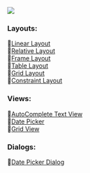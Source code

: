 ![](https://github.com/c0delust/Android-Development-Kotlin/assets/83002941/a0158339-25b5-43aa-aee2-03f064fc4f1e)

### Layouts: 
🔹[Linear Layout](https://github.com/c0delust/Android-Development-Kotlin/tree/main/LinearLayout) <br> 
🔹[Relative Layout](https://github.com/c0delust/Android-Development-Kotlin/tree/main/RelativeLayout) <br> 
🔹[Frame Layout](https://github.com/c0delust/Android-Development-Kotlin/tree/main/FrameLayout) <br> 
🔹[Table Layout](https://github.com/c0delust/Android-Development-Kotlin/tree/main/TableLayout) <br> 
🔹[Grid Layout](https://github.com/c0delust/Android-Development-Kotlin/tree/main/GridLayout) <br> 
🔹[Constraint Layout](https://github.com/c0delust/Android-Development-Kotlin/tree/main/ConstraintLayout) <br> 

### Views: 
🔹[AutoComplete Text View](https://github.com/c0delust/Android-Development-Kotlin/tree/main/AutoCompleteTextView) <br> 
🔹[Date Picker](https://github.com/c0delust/Android-Development-Kotlin/tree/main/DatePicker) <br> 
🔹[Grid View](https://github.com/c0delust/Android-Development-Kotlin/tree/main/GridView) <br> 

### Dialogs:
🔹[Date Picker Dialog](https://github.com/c0delust/Android-Development-Kotlin/tree/main/DatePickerDialog) <br> 
